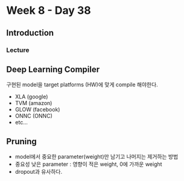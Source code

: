 # Week 8 - Day 38

## Introduction
### Lecture


## Deep Learning Compiler
구현된 model을 target platforms (HW)에 맞게 compile 해야한다.  
- XLA (google)
- TVM (amazon)
- GLOW (facebook)
- ONNC (ONNC)
- etc...


## Pruning
- model에서 중요한 parameter(weight)만 남기고 나머지는 제거하는 방법  
- 중요성 낮은 parameter : 영향이 적은 weight, 0에 가까운 weight
- dropout과 유사하다.


